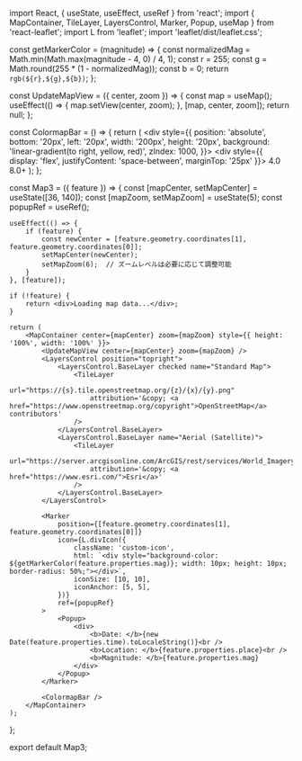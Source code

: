 import React, { useState, useEffect, useRef } from 'react';
import { MapContainer, TileLayer, LayersControl, Marker, Popup, useMap } from 'react-leaflet';
import L from 'leaflet';
import 'leaflet/dist/leaflet.css';

const getMarkerColor = (magnitude) => {
    const normalizedMag = Math.min(Math.max(magnitude - 4, 0) / 4, 1);
    const r = 255;
    const g = Math.round(255 * (1 - normalizedMag));
    const b = 0;
    return `rgb(${r},${g},${b})`;
};

const UpdateMapView = ({ center, zoom }) => {
    const map = useMap();
    useEffect(() => {
        map.setView(center, zoom);
    }, [map, center, zoom]);
    return null;
};

const ColormapBar = () => {
    return (
        <div style={{
            position: 'absolute',
            bottom: '20px',
            left: '20px',
            width: '200px',
            height: '20px',
            background: 'linear-gradient(to right, yellow, red)',
            zIndex: 1000,
        }}>
            <div style={{ display: 'flex', justifyContent: 'space-between', marginTop: '25px' }}>
                <span>4.0</span>
                <span>8.0+</span>
            </div>
        </div>
    );
};

const Map3 = ({ feature }) => {
    const [mapCenter, setMapCenter] = useState([36, 140]);
    const [mapZoom, setMapZoom] = useState(5);
    const popupRef = useRef();

    useEffect(() => {
        if (feature) {
            const newCenter = [feature.geometry.coordinates[1], feature.geometry.coordinates[0]];
            setMapCenter(newCenter);
            setMapZoom(6);  // ズームレベルは必要に応じて調整可能
        }
    }, [feature]);

    if (!feature) {
        return <div>Loading map data...</div>;
    }

    return (
        <MapContainer center={mapCenter} zoom={mapZoom} style={{ height: '100%', width: '100%' }}>
            <UpdateMapView center={mapCenter} zoom={mapZoom} />
            <LayersControl position="topright">
                <LayersControl.BaseLayer checked name="Standard Map">
                    <TileLayer
                        url="https://{s}.tile.openstreetmap.org/{z}/{x}/{y}.png"
                        attribution='&copy; <a href="https://www.openstreetmap.org/copyright">OpenStreetMap</a> contributors'
                    />
                </LayersControl.BaseLayer>
                <LayersControl.BaseLayer name="Aerial (Satellite)">
                    <TileLayer
                        url="https://server.arcgisonline.com/ArcGIS/rest/services/World_Imagery/MapServer/tile/{z}/{y}/{x}"
                        attribution='&copy; <a href="https://www.esri.com/">Esri</a>'
                    />
                </LayersControl.BaseLayer>
            </LayersControl>

            <Marker
                position={[feature.geometry.coordinates[1], feature.geometry.coordinates[0]]}
                icon={L.divIcon({
                    className: 'custom-icon',
                    html: `<div style="background-color: ${getMarkerColor(feature.properties.mag)}; width: 10px; height: 10px; border-radius: 50%;"></div>`,
                    iconSize: [10, 10],
                    iconAnchor: [5, 5],
                })}
                ref={popupRef}
            >
                <Popup>
                    <div>
                        <b>Date: </b>{new Date(feature.properties.time).toLocaleString()}<br />
                        <b>Location: </b>{feature.properties.place}<br />
                        <b>Magnitude: </b>{feature.properties.mag}
                    </div>
                </Popup>
            </Marker>

            <ColormapBar />
        </MapContainer>
    );
};

export default Map3;